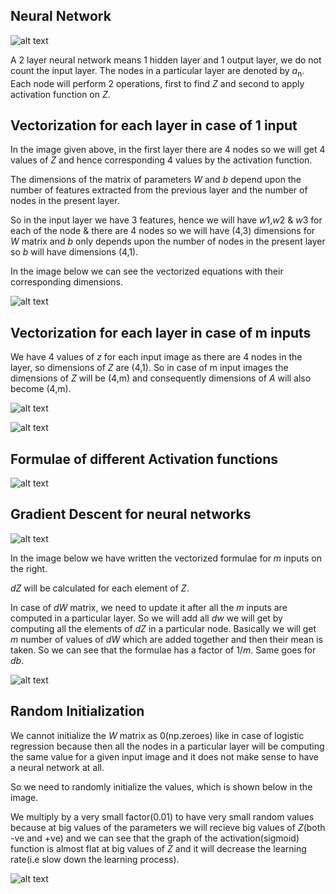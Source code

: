 ## Neural Network

![alt text](Images/C1W3L3-1.png)

A 2 layer neural network means 1 hidden layer and 1 output layer, we do not count the input layer. The nodes in a particular layer are denoted by $a$<sub>n</sub>. Each node will perform 2 operations, first to find $Z$ and second to apply activation function on $Z$.

## Vectorization for each layer in case of 1 input

In the image given above, in the first layer there are 4 nodes so we will get 4 values of $Z$ and hence corresponding 4 values by the activation function.

The dimensions of the matrix of parameters $W$ and $b$ depend upon the number of features extracted from the previous layer and the number of nodes in the present layer.

So in the input layer we have 3 features, hence we will have $w1$,$w2$ & $w3$ for each of the node & there are 4 nodes so we will have (4,3) dimensions for $W$ matrix and $b$ only depends upon the number of nodes in the present layer so $b$ will have dimensions (4,1).

In the image below we can see the vectorized equations with their corresponding dimensions.

![alt text](Images/C1W3L3-2.png)

## Vectorization for each layer in case of m inputs

We have 4 values of $z$ for each input image as there are 4 nodes in the layer, so dimensions of $Z$ are (4,1). So in case of m input images the dimensions of $Z$ will be (4,m) and consequently dimensions of $A$ will also become (4,m).

![alt text](Images/C1W3L4-1.png)

![alt text](Images/C1W3L5-1.png)

## Formulae of different Activation functions

![alt text](Images/C1W3L6-1.png)

## Gradient Descent for neural networks

![alt text](Images/C1W3L9-1.png)

In the image below we have written the vectorized formulae for $m$ inputs on the right.

$dZ$ will be calculated for each element of $Z$.

In case of $dW$ matrix, we need to update it after all the $m$ inputs are computed in a particular layer. So we will add all $dw$ we will get by computing all the elements of $dZ$ in a particular node. Basically we will get $m$ number of values of $dW$ which are added together and then their mean is taken. So we can see that the formulae has a factor of $1/m$. Same goes for $db$.

![alt text](Images/C1W3L10-1.png)

## Random Initialization

We cannot initialize the $W$ matrix as 0(np.zeroes) like in case of logistic regression because then all the nodes in a particular layer will be computing the same value for a given input image and it does not make sense to have a neural network at all.

So we need to randomly initialize the values, which is shown below in the image.

We multiply by a very small factor(0.01) to have very small random values because at big values of the parameters we will recieve big values of $Z$(both -ve and +ve) and we can see that the graph of the activation(sigmoid) function is almost flat at big values of $Z$ and it will decrease the learning rate(i.e slow down the learning process).

![alt text](Images/C1W3L11-1.png)
